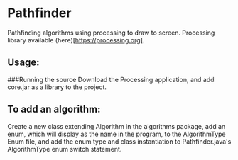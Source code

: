 Pathfinder
==========

Pathfinding algorithms using processing to draw to screen. Processing library available (here)[https://processing.org].

Usage:
------
###Running the source
Download the Processing application, and add core.jar as a library to the project.

To add an algorithm:
--------------------
Create a new class extending Algorithm in the algorithms package, add an enum, which will display as the name in the program, to the AlgorithmType Enum file, and add the enum type and class instantiation to Pathfinder.java's AlgorithmType enum switch statement.
